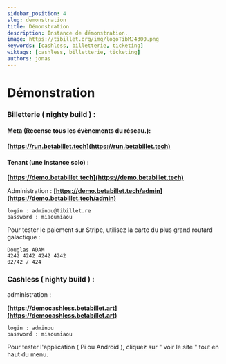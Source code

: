 ```yaml
---
sidebar_position: 4
slug: demonstration
title: Démonstration
description: Instance de démonstration.
image: https://tibillet.org/img/logoTibMJ4300.png
keywords: [cashless, billetterie, ticketing]
wiktags: [cashless, billetterie, ticketing]
authors: jonas
---
```


# Démonstration

### Billetterie ( nighty build ) :

#### Meta (Recense tous les évènements du réseau.):

**[https://run.betabillet.tech](https://run.betabillet.tech)**

#### Tenant (une instance solo) :

**[https://demo.betabillet.tech](https://demo.betabillet.tech)**


Administration : **[https://demo.betabillet.tech/admin](https://demo.betabillet.tech/admin)**


    login : adminou@tibillet.re
    password : miaoumiaou


Pour tester le paiement sur Stripe, utilisez la carte du plus grand routard galactique : 
        
    Douglas ADAM        
    4242 4242 4242 4242 
    02/42 / 424

### Cashless ( nighty build ) :

administration :

**[https://democashless.betabillet.art](https://democashless.betabillet.art)**

    login : adminou
    password : miaoumiaou

Pour tester l'application ( Pi ou Android ), cliquez sur " voir le site " tout en haut du menu.

